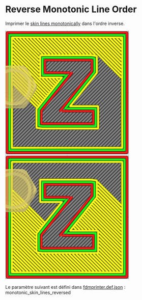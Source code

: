 # Reverse Monotonic Line Order

Imprimer le [skin lines monotonically](monotonic_skin_lines.md) dans l'ordre inverse.

![Ordre monotone inversé des lignes Off](../../../articles/images-mb/monotonic_skin_lines_reversed_off.png)
![Ordre monotone inversé des lignes On](../../../articles/images-mb/monotonic_skin_lines_reversed_on.png)


Le paramètre suivant est défini dans [fdmprinter.def.json](https://github.com/smartavionics/Cura/blob/mb-master/resources/definitions/fdmprinter.def.json) : monotonic_skin_lines_reversed

